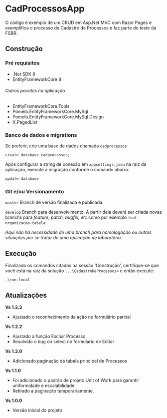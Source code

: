 # CadProcessosApp
O código é exemplo de um CRUD em Asp.Net MVC com Razor Pages e exemplifica o processo de Cadastro de Processos e faz parte do teste da FSBR.

## Construção

### Pré requisitos
* .Net SDK 8
* EntityFrameworkCore 8

###### Outros pacotes na aplicação
* EntityFrameworkCore.Tools
* Pomelo.EntityFrameworkCore.MySql
* Pomelo.EntityFrameworkCore.MySql.Design
* X.PagedList

### Banco de dados e migrations

Se preferir, crie uma base de dados chamada `cadprocessos`
~~~mysql
create database cadprocessos;
~~~
Após configurar a string de conexão em `appsettings.json` na raiz da aplicação, execute a migração conforme o comando abaixo:
~~~pm
update-database
~~~

### Git e/ou Versionamento
`master` Branch de versão finalizada e publicada.

`develop` Branch para desenvolvimento. A partir dela deverá ser criada novas branchs para _feature, patch, bugfix, etc_ como por exemplo `feat-organizacao-tabela`.

_Aqui não há necessidade de uma branch para homologação ou outras situações por se tratar de uma aplicação de laboratório_.

## Execução

Finalizado os comandos citados na sessão 'Construção', certifique-se que você está na raíz da solução `...\CadastroDeProcessos>` e então execute:
~~~
.\run-local
~~~

## Atualizações

__Vs 1.2.3__
* Ajustado o reconhecimento da ação no formulário parcial

__Vs 1.2.2__
* Ajustado a função Excluir Processo
* Resolvido o bug do select no formulário de Editar

__Vs 1.2.0__
* Adicionado paginação da tabela principal de Processos

__Vs 1.1.0__
- Foi adicionado o padrão de projeto Unit of Work para garantir uniformidade e escalabilidade.
- Retirado a paginação temporariamente.

__Vs 1.0.0__
- Versão inicial do projeto
